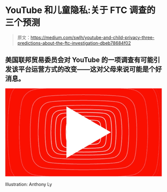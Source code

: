 # YouTube 和儿童隐私:关于 FTC 调查的三个预测

> 原文：<https://medium.com/swlh/youtube-and-child-privacy-three-predictions-about-the-ftc-investigation-dbeb78684f02>

## 美国联邦贸易委员会对 YouTube 的一项调查有可能引发该平台运营方式的改变——这对父母来说可能是个好消息。

![](img/816174674aa373ba82af23332b2d23c2.png)

Illustration: Anthony Ly